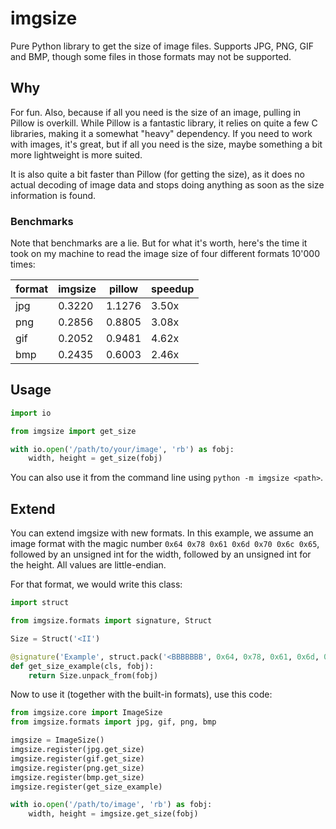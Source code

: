 # imgsize

Pure Python library to get the size of image files. Supports JPG, PNG, GIF and
BMP, though some files in those formats may not be supported.

## Why

For fun. Also, because if all you need is the size of an image, pulling in
Pillow is overkill. While Pillow is a fantastic library, it relies on quite a
few C libraries, making it a somewhat "heavy" dependency. If you need to work
with images, it's great, but if all you need is the size, maybe something a
bit more lightweight is more suited.

It is also quite a bit faster than Pillow (for getting the size), as it does
no actual decoding of image data and stops doing anything as soon as the
size information is found.

### Benchmarks

Note that benchmarks are a lie. But for what it's worth, here's the time it
took on my machine to read the image size of four different formats 10'000
times:

| format   |   imgsize |   pillow | speedup |
| -------- | --------- | -------- | --------- |
| jpg      |    0.3220 |   1.1276 | 3.50x |
| png      |    0.2856 |   0.8805 | 3.08x | 
| gif      |    0.2052 |   0.9481 | 4.62x |
| bmp      |    0.2435 |   0.6003 | 2.46x |


## Usage

```python
import io

from imgsize import get_size

with io.open('/path/to/your/image', 'rb') as fobj:
    width, height = get_size(fobj)
```

You can also use it from the command line using `python -m imgsize <path>`.

## Extend

You can extend imgsize with new formats. In this example, we assume an image
format with the magic number `0x64 0x78 0x61 0x6d 0x70 0x6c 0x65`, followed by
an unsigned int for the width, followed by an unsigned int for the height. All
values are little-endian.

For that format, we would write this class:

```python
import struct

from imgsize.formats import signature, Struct

Size = Struct('<II')

@signature('Example', struct.pack('<BBBBBBB', 0x64, 0x78, 0x61, 0x6d, 0x70, 0x6c, 0x65))
def get_size_example(cls, fobj):
    return Size.unpack_from(fobj)
```

Now to use it (together with the built-in formats), use this code:

```python
from imgsize.core import ImageSize
from imgsize.formats import jpg, gif, png, bmp

imgsize = ImageSize()
imgsize.register(jpg.get_size)
imgsize.register(gif.get_size)
imgsize.register(png.get_size)
imgsize.register(bmp.get_size)
imgsize.register(get_size_example)

with io.open('/path/to/image', 'rb') as fobj:
    width, height = imgsize.get_size(fobj)
```
